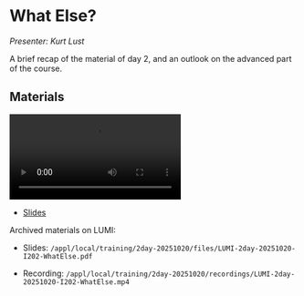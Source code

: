 # What Else?

*Presenter: Kurt Lust*

A brief recap of the material of day 2, and an outlook on the advanced part of the course.

## Materials

<!--
Materials will be made available after the lecture
-->

<video src="https://462000265.lumidata.eu/2day-20251020/recordings/LUMI-2day-20251020-I202-WhatElse.mp4" controls="controls"></video>

<!--
-   A video recording will follow.
-->

-   [Slides](https://462000265.lumidata.eu/2day-20251020/files/LUMI-2day-20251020-I202-WhatElse.pdf)

Archived materials on LUMI:

-   Slides: `/appl/local/training/2day-20251020/files/LUMI-2day-20251020-I202-WhatElse.pdf`

-   Recording: `/appl/local/training/2day-20251020/recordings/LUMI-2day-20251020-I202-WhatElse.mp4`

